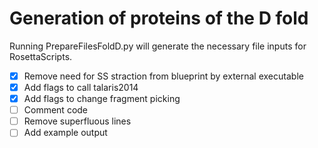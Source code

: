 # Generation of proteins of the D fold

Running PrepareFilesFoldD.py will generate the necessary file inputs for RosettaScripts.

- [x] Remove need for SS straction from blueprint by external executable
- [x] Add flags to call talaris2014
- [x] Add flags to change fragment picking
- [ ] Comment code
- [ ] Remove superfluous lines
- [ ] Add example output
